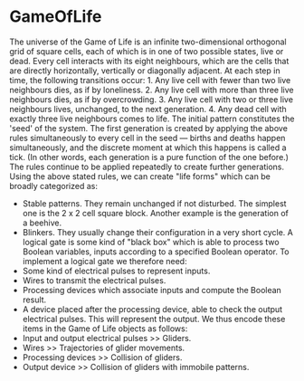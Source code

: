 # GameOfLife

The universe of the Game of Life is an infinite two-dimensional orthogonal grid of square cells, each of which is in one of two possible states, live or dead. Every cell interacts with its eight neighbours, which are the cells that are directly horizontally, vertically or diagonally adjacent. At each step in time, the following transitions occur:
	1. Any live cell with fewer than two live neighbours dies, as if by loneliness.
	2. Any live cell with more than three live neighbours dies, as if by overcrowding.
	3. Any live cell with two or three live neighbours lives, unchanged, to the next generation.
	4. Any dead cell with exactly three live neighbours comes to life.
The initial pattern constitutes the 'seed' of the system. The first generation is created by applying the above rules simultaneously to every cell in the seed — births and deaths happen simultaneously, and the discrete moment at which this happens is called a tick. (In other words, each generation is a pure function of the one before.) The rules continue to be applied repeatedly to create further generations.
Using the above stated rules, we can create "life forms" which can be broadly categorized as:
- Stable patterns. They remain unchanged if not disturbed. The simplest one is the 2 x 2 cell square block. Another example is the generation of a beehive.
- Blinkers. They usually change their configuration in a very short cycle. 
A logical gate is some kind of "black box" which is able to process two Boolean variables, inputs according to a specified Boolean operator. To implement a logical gate we therefore need:
- Some kind of electrical pulses to represent inputs.
- Wires to transmit the electrical pulses.
- Processing devices which associate inputs and compute the Boolean result.
- A device placed after the processing device, able to check the output electrical pulses. 
This will represent the output.
We thus encode these items in the Game of Life objects as follows:
- Input and output electrical pulses >> Gliders.
- Wires >> Trajectories of glider movements.
- Processing devices >> Collision of gliders.
- Output device >> Collision of gliders with immobile patterns.
